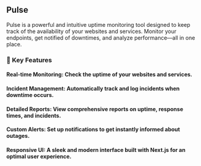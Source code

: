 ## Pulse

Pulse is a powerful and intuitive uptime monitoring tool designed to keep track of the availability of your websites and services. Monitor your endpoints, get notified of downtimes, and analyze performance—all in one place.

### 🌟 Key Features

#### **Real-time Monitoring:** Check the uptime of your websites and services.

#### **Incident Management:** Automatically track and log incidents when downtime occurs.

#### **Detailed Reports:** View comprehensive reports on uptime, response times, and incidents.

#### **Custom Alerts:** Set up notifications to get instantly informed about outages.

#### **Responsive UI:** A sleek and modern interface built with Next.js for an optimal user experience.

